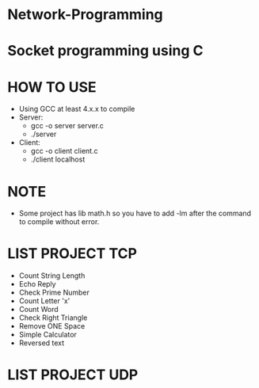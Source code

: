 # Network-Programming
# Socket programming using C

# HOW TO USE
- Using GCC at least 4.x.x to compile
- Server:
    - gcc -o server server.c
    - ./server
- Client:
    - gcc -o client client.c
    -  ./client localhost

# NOTE
- Some project has lib math.h so you have to add -lm after the command to compile without error.

# LIST PROJECT TCP
- Count String Length
- Echo Reply
- Check Prime Number
- Count Letter 'x'
- Count Word
- Check Right Triangle
- Remove ONE Space
- Simple Calculator
- Reversed text

# LIST PROJECT UDP
